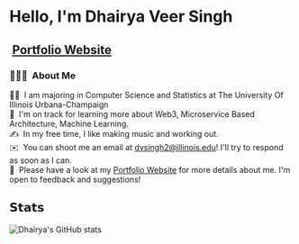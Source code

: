 # Hello, I'm Dhairya Veer Singh

## &nbsp;[Portfolio Website](https://dhairyaveersingh.com/)


### 👨🏻‍💻 &nbsp;About Me

👨‍💻 &nbsp;I am majoring in Computer Science and Statistics at The University Of Illinois Urbana-Champaign\
🌱 &nbsp;I'm on track for learning more about Web3, Microservice Based Architecture, Machine Learning.\
✍️ &nbsp;In my free time, I like making music and working out.\
✉️ &nbsp;You can shoot me an email at dvsingh2@illinois.edu! I'll try to respond as soon as I can.\
📄 &nbsp;Please have a look at my [Portfolio Website](https://dhairyaveersingh.com/) for more details about me. I'm open to feedback and suggestions!

## 𝗦𝘁𝗮𝘁𝘀

![Dhairya's GitHub stats](https://github-readme-stats.vercel.app/api?username=dhairyaveersingh&show_icons=true&theme=transparent)
